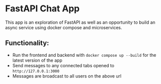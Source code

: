 # FastAPI Chat App

This app is an exploration of FastAPI as well as an opportunity to build an async service using docker compose and microservices.

## Functionality:

- Run the frontend and backend with `docker compose up --build` for the latest version of the app
- Send messages to any connected tabs opened to `http://127.0.0.1:3000`
- Messages are broadcast to all users on the above url
